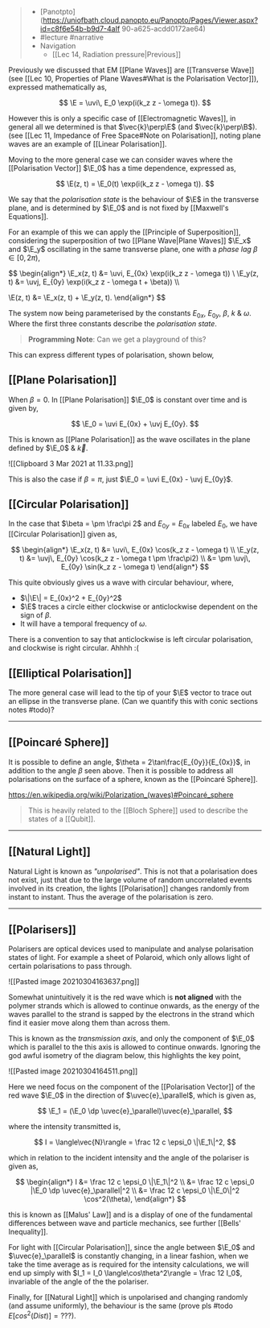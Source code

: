 > - [Panotpto](https://uniofbath.cloud.panopto.eu/Panopto/Pages/Viewer.aspx?id=c8f6e54b-b9d7-4aIf 90-a625-acdd0172ae64)
> - #lecture #narrative
> - Navigation
> 	- [[Lec 14, Radiation pressure|Previous]]

Previously we discussed that EM [[Plane Waves]] are [[Transverse Wave]] (see [[Lec 10, Properties of Plane Waves#What is the Polarisation Vector]]), expressed mathematically as,

$$
\E = \uvi\, E_0 \exp(i(k_z z - \omega t)).
$$

However this is only a specific case of [[Electromagnetic Waves]], in general all we determined is that $\vec{k}\perp\E$ (and $\vec{k}\perp\B$). (see [[Lec 11, Impedance of Free Space#Note on Polarisation]], noting plane waves are an example of [[Linear Polarisation]].

Moving to the more general case we can consider waves where the [[Polarisation Vector]] $\E_0$ has a time dependence, expressed as, 

$$
\E(z, t) = \E_0(t) \exp(i(k_z z - \omega t)).
$$

We say that the *polarisation state* is the behaviour of $\E$ in the transverse plane, and is determined by $\E_0$ and is not fixed by [[Maxwell's Equations]].

For an example of this we can apply the [[Principle of Superposition]], considering the superposition of two [[Plane Wave|Plane Waves]] $\E_x$ and $\E_y$ oscillating in the same transverse plane, one with a *phase lag* $\beta \in [0, 2\pi)$,

$$
\begin{align*}
\E_x(z, t) &= \uvi\, E_{0x} \exp(i(k_z z - \omega t))
\\
\E_y(z, t) &= \uvj\, E_{0y} \exp(i(k_z z - \omega t + \beta)) 
\\\\

\E(z, t) &= \E_x(z, t) + \E_y(z, t).
\end{align*}
$$

The system now being parameterised by the constants $E_{0x}$, $E_{0y}$, $\beta$, $k$ & $\omega$. Where the first three constants describe the *polarisation state*. 

> **Programming Note**: Can we get a playground of this?

This can express different types of polarisation, shown below,

## [[Plane Polarisation]]
When $\beta = 0$. In [[Plane Polarisation]] $\E_0$ is constant over time and is given by,

$$
\E_0 = \uvi E_{0x} + \uvj E_{0y}.
$$

This is known as [[Plane Polarisation]] as the wave oscillates in the plane defined by $\E_0$ & $\vec{k}$.

![[Clipboard 3 Mar 2021 at 11.33.png]]

This is also the case if $\beta = \pi$, just $\E_0 = \uvi E_{0x} - \uvj E_{0y}$.

## [[Circular Polarisation]]
In the case that $\beta = \pm \frac\pi 2$ and $E_{0y} = E_{0x}$ labeled $E_0$, we have [[Circular Polarisation]] given as,

$$
\begin{align*}
\E_x(z, t) &= \uvi\, E_{0x} \cos(k_z z - \omega t)
\\
\E_y(z, t) &= \uvj\, E_{0y} \cos(k_z z - \omega t \pm \frac\pi2)
\\ &= \pm \uvj\, E_{0y} \sin(k_z z - \omega t)
\end{align*}
$$

This quite obviously gives us a wave with circular behaviour, where,

- $\|\E\| = E_{0x}^2 + E_{0y}^2$
- $\E$ traces a circle either clockwise or anticlockwise dependent on the sign of $\beta$.
- It will have a temporal frequency of $\omega$.

There is a convention to say that anticlockwise is left circular polarisation, and clockwise is right circular. Ahhhh :(

## [[Elliptical Polarisation]]

The more general case will lead to the tip of your $\E$ vector to trace out an ellipse in the transverse plane. (Can we quantify this with conic sections notes #todo)?

---

## [[Poincaré Sphere]]

It is possible to define an angle, $\theta = 2\tan\frac{E_{0y}}{E_{0x}}$, in addition to the angle $\beta$ seen above.  Then it is possible to address all polarisations on the surface of a sphere, known as the [[Poincaré Sphere]].

https://en.wikipedia.org/wiki/Polarization_(waves)#Poincaré_sphere

> This is heavily related to the [[Bloch Sphere]] used to describe the states of a [[Qubit]].

---

## [[Natural Light]]

Natural Light is known as *"unpolarised"*. This is not that a polarisation does not exist, just that due to the large volume of random uncorrelated events involved in its creation, the lights [[Polarisation]] changes randomly from instant to instant. Thus the average of the polarisation is zero.

---

## [[Polarisers]]

Polarisers are optical devices used to manipulate and analyse polarisation states of light. For example a sheet of Polaroid, which only allows light of certain polarisations to pass through.

![[Pasted image 20210304163637.png]]

Somewhat unintuitively it is the red wave which is **not aligned** with the polymer strands which is allowed to continue onwards, as the energy of the waves parallel to the strand is sapped by the electrons in the strand which find it easier move along them than across them.

This is known as the *transmission axis*, and only the component of $\E_0$ which is parallel to the this axis is allowed to continue onwards. Ignoring the god awful isometry of the diagram below, this highlights the key point,

![[Pasted image 20210304164511.png]]

Here we need focus on the component of the [[Polarisation Vector]] of the red wave $\E_0$ in the direction of $\uvec{e}_\parallel$, which is given as,

$$
\E_1 = (\E_0 \dp \uvec{e}_\parallel)\uvec{e}_\parallel,
$$

where the intensity transmitted is,

$$
I = \langle\vec{N}\rangle = \frac 12 c \epsi_0 \|\E_1\|^2,
$$

which in relation to the incident intensity and the angle of the polariser is given as,

$$
\begin{align*}
I 
&= \frac 12 c \epsi_0 \|\E_1\|^2 \\
&= \frac 12 c \epsi_0 |\E_0 \dp \uvec{e}_\parallel|^2 \\
&= \frac 12 c \epsi_0 \|\E_0\|^2 \cos^2(\theta),
\end{align*}
$$

this is known as [[Malus' Law]] and is a display of one of the fundamental differences between wave and particle mechanics, see further [[Bells' Inequality]].

For light with [[Circular Polarisation]], since the angle between $\E_0$ and $\uvec{e}_\parallel$ is constantly changing, in a linear fashion, when we take the time average as is required for the intensity calculations, we will end up simply with $I_1 = I_0 \langle\cos\theta^2\rangle = \frac 12 I_0$, invariable of the angle of the the polariser.

Finally, for [[Natural Light]] which is unpolarised and changing randomly (and assume uniformly), the behaviour is the same (prove pls #todo $E[cos^2(Dist)] = ???$).
